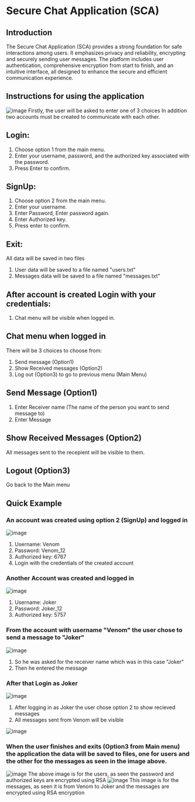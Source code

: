 # Secure Chat Application (SCA)
## Introduction
The Secure Chat Application (SCA) provides a strong foundation for safe interactions among users. It emphasizes privacy and reliability, encrypting and securely sending user messages. The platform includes user authentication, comprehensive encryption from start to finish, and an intuitive interface, all designed to enhance the secure and efficient communication experience. 
## Instructions for using the application

![image](https://github.com/AliElgemaey/Secure-Chat-Application-SCA-/assets/114480187/299dca15-80ac-4190-9a23-2363d4c537cb)
Firstly, the user will be asked to enter one of 3 choices
In addition two accounts must be created to communicate with each other.
## Login:
1. Choose option 1 from the main menu.
2. Enter your username, password, and the authorized key associated with the password.
3. Press Enter to confirm.
## SignUp:
1. Choose option 2 from the main menu.
2. Enter your username.
3. Enter Password, Enter password again.
4. Enter Authorized key.
5. Press enter to confirm.
## Exit:
All data will be saved in two files
1. User data will be saved to a file named "users.txt"
2. Messages data will be saved to a file named "messages.txt"
## After account is created Login with your credentials:
1. Chat menu will be visible when logged in.
## Chat menu when logged in
There will be 3 choices to choose from:
1. Send message (Option1)
2. Show Received messages (Option2)
3. Log out (Option3) to go to previous menu (Main Menu) 
## Send Message (Option1)
1. Enter Receiver name (The name of the person you want to send message to)
2. Enter Message
## Show Received Messages (Option2)
All messages sent to the recepient will be visible to them. 
## Logout (Option3)
Go back to the Main menu

## Quick Example
### An account was created using option 2 (SignUp) and logged in
![image](https://github.com/AliElgemaey/Secure-Chat-Application-SCA-/assets/114480187/3ac913e6-83ff-47d7-9b7b-7a55533b6015)

1. Username: Venom
2. Password: Venom_12
3. Authorized key: 6767
4. Login with the credentials of the created account

### Another Account was created and logged in
![image](https://github.com/AliElgemaey/Secure-Chat-Application-SCA-/assets/114480187/94c47d1e-079f-4d60-b5fd-0967905f7c6f)

1. Username: Joker
2. Password: Joker_12
3. Authorized key: 5757

### From the account with username "Venom" the user chose to send a message to "Joker"
![image](https://github.com/AliElgemaey/Secure-Chat-Application-SCA-/assets/114480187/4bdb7544-d54a-4ed3-ad14-cf173f0241b3)

1. So he was asked for the receiver name which was in this case "Joker"
2. Then he entered the message

### After that Login as Joker 
![image](https://github.com/AliElgemaey/Secure-Chat-Application-SCA-/assets/114480187/e7c72435-50a9-49b0-936a-86aafddcee32)

1. After logging in as Joker the user chose option 2 to show recieved messages
2. All messages sent from Venom will be visible

![image](https://github.com/AliElgemaey/Secure-Chat-Application-SCA-/assets/114480187/74d0ec78-0424-46d0-875a-1d74c6379e58)

### When the user finishes and exits (Option3 from Main menu) the application the data will be saved to files, one  for users and the other for the messages as seen in the image above.
![image](https://github.com/AliElgemaey/Secure-Chat-Application-SCA-/assets/114480187/04f91dde-3025-4e53-9750-3f3e0aa3a83a)
The above image is for the users, as seen the password and authorized keys are encrypted using RSA
![image](https://github.com/AliElgemaey/Secure-Chat-Application-SCA-/assets/114480187/a81244a1-747f-47a3-888f-81c3de900cd5)
This image is for the messages, as seen it is from Venom to Joker and the messages are encrypted using RSA encryption
